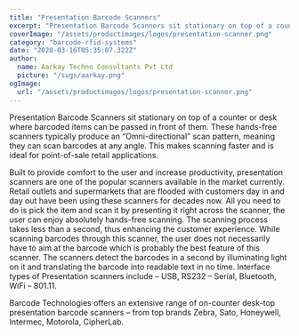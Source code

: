 ```yaml
---
title: "Presentation Barcode Scanners"
excerpt: "Presentation Barcode Scanners sit stationary on top of a counter or desk where barcoded items can be passed in front of them. These hands-free scanners typically produce an “Omni-directional” scan pattern, meaning they can scan barcodes at any angle. This makes scanning faster and is ideal for point-of-sale retail applications. "
coverImage: "/assets/productimages/logos/presentation-scanner.png"
category: "barcode-rfid-systems"
date: "2020-03-16T05:35:07.322Z"
author:
  name: Aarkay Techno Consultants Pvt Ltd
  picture: "/svgs/aarkay.png"
ogImage:
  url: "/assets/productimages/logos/presentation-scanner.png"
---
```


Presentation Barcode Scanners sit stationary on top of a counter or desk where barcoded items can be passed in front of them. These hands-free scanners typically produce an “Omni-directional” scan pattern, meaning they can scan barcodes at any angle. This makes scanning faster and is ideal for point-of-sale retail applications.

Built to provide comfort to the user and increase productivity, presentation scanners are one of the popular scanners available in the market currently. Retail outlets and supermarkets that are flooded with customers day in and day out have been using these scanners for decades now. All you need to do is pick the item and scan it by presenting it right across the scanner, the user can enjoy absolutely hands-free scanning. The scanning process takes less than a second, thus enhancing the customer experience. While scanning barcodes through this scanner, the user does not necessarily have to aim at the barcode which is probably the best feature of this scanner. The scanners detect the barcodes in a second by illuminating light on it and translating the barcode into readable text in no time. Interface types of Presentation scanners include – USB, RS232 – Serial, Bluetooth, WiFi – 801.11.

Barcode Technologies offers an extensive range of on-counter desk-top presentation barcode scanners – from top brands Zebra, Sato, Honeywell, Intermec, Motorola, CipherLab.

